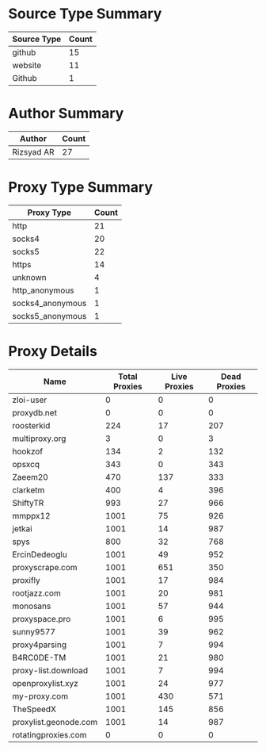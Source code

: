 # Source Type Summary

| Source Type | Count |
|-------------|-------|
| github | 15 |
| website | 11 |
| Github | 1 |


# Author Summary

| Author | Count |
|--------|-------|
| Rizsyad AR | 27 |


# Proxy Type Summary

| Proxy Type | Count |
|------------|-------|
| http | 21 |
| socks4 | 20 |
| socks5 | 22 |
| https | 14 |
| unknown | 4 |
| http_anonymous | 1 |
| socks4_anonymous | 1 |
| socks5_anonymous | 1 |


# Proxy Details

| Name | Total Proxies | Live Proxies | Dead Proxies |
|------|---------------|--------------|---------------|
| zloi-user | 0 | 0 | 0 |
| proxydb.net | 0 | 0 | 0 |
| roosterkid | 224 | 17 | 207 |
| multiproxy.org | 3 | 0 | 3 |
| hookzof | 134 | 2 | 132 |
| opsxcq | 343 | 0 | 343 |
| Zaeem20 | 470 | 137 | 333 |
| clarketm | 400 | 4 | 396 |
| ShiftyTR | 993 | 27 | 966 |
| mmppx12 | 1001 | 75 | 926 |
| jetkai | 1001 | 14 | 987 |
| spys | 800 | 32 | 768 |
| ErcinDedeoglu | 1001 | 49 | 952 |
| proxyscrape.com | 1001 | 651 | 350 |
| proxifly | 1001 | 17 | 984 |
| rootjazz.com | 1001 | 20 | 981 |
| monosans | 1001 | 57 | 944 |
| proxyspace.pro | 1001 | 6 | 995 |
| sunny9577 | 1001 | 39 | 962 |
| proxy4parsing | 1001 | 7 | 994 |
| B4RC0DE-TM | 1001 | 21 | 980 |
| proxy-list.download | 1001 | 7 | 994 |
| openproxylist.xyz | 1001 | 24 | 977 |
| my-proxy.com | 1001 | 430 | 571 |
| TheSpeedX | 1001 | 145 | 856 |
| proxylist.geonode.com | 1001 | 14 | 987 |
| rotatingproxies.com | 0 | 0 | 0 |

